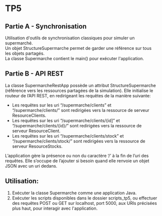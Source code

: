 # TP5
## Partie A - Synchronisation
Utilisation d'outils de synchronisation classiques pour simuler un supermarché.
<br/>
Un objet StructureSupermarche permet de garder une référence sur tous les objets partagés. <br/>
La classe Supermarche contient le main() pour exécuter l'application.

## Partie B - API REST
La classe SupermarcheRestApp possède un attribut StructureSupermarche (référence vers les ressources partagées de la simulation).
Elle initialise le routeur de l’API REST, en redirigeant les requêtes de la manière suivante:
* Les requêtes sur les uri “/supermarche/clients” et “/supermarche/clients/” sont
redirigées vers la ressource de serveur ResourceClients.
* Les requêtes sur les uri “/supermarche/clients/{id]” et “/supermarche/clients/{id}/” sont
redirigées vers la ressource de serveur ResourceClient.
* Les requêtes sur les uri “/supermarche/clients/stock” et “/supermarche/clients/stock/”
sont redirigées vers la ressource de serveur ResourceStocks.

L’application gère la présence ou non du caractère ‘/’ à la fin de l’uri des requêtes. Elle
s’occupe de l’ajouter si besoin quand elle renvoie un objet JSON avec un uri dedans.

## Utilisation:
1. Exécuter la classe Supermarche comme une application Java.
2. Exécuter les scripts disponibles dans le dossier scripts_tp5, ou effectuer des requêtes POST ou GET sur localhost, port 5000, aux URIs précisées plus haut, pour interagir avec l'application.
